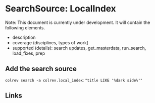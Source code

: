 # SearchSource: LocalIndex

Note: This document is currently under development. It will contain the following elements.

- description
- coverage (disciplines, types of work)
- supported (details): search updates, get_masterdata, run_search, load_fixes, prep

## Add the search source

```
colrev search -a colrev.local_index:"title LIKE '%dark side%'"
```

## Links
